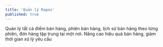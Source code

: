 ```yaml
---
title: 'Quản lý Rapos'
published: true
---
```


Quản lý tất cả điểm bán hàng, phiên bán hàng, lịch sử bán hàng theo từng phiên, đơn hàng tập trung tại một nơi. Nâng cao hiệu quả bán hàng, giảm thời gian xử lý yêu cầu